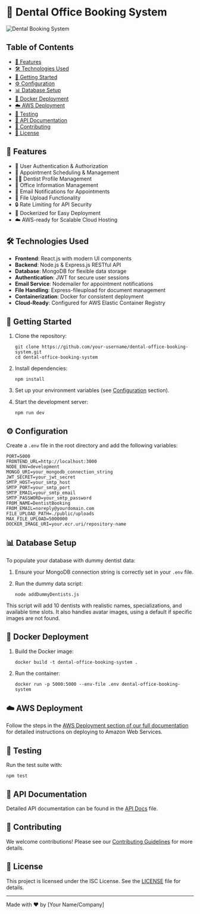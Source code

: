 # 🦷 Dental Office Booking System

![Dental Booking System](https://via.placeholder.com/800x200?text=Dental+Booking+System)

## Table of Contents
- [🌟 Features](#-features)
- [🛠️ Technologies Used](#️-technologies-used)
- [🚀 Getting Started](#-getting-started)
- [⚙️ Configuration](#️-configuration)
- [📊 Database Setup](#-database-setup)
- [🐳 Docker Deployment](#-docker-deployment)
- [☁️ AWS Deployment](#️-aws-deployment)
- [🧪 Testing](#-testing)
- [📘 API Documentation](#-api-documentation)
- [🤝 Contributing](#-contributing)
- [📄 License](#-license)

## 🌟 Features

- 👤 User Authentication & Authorization
- 📅 Appointment Scheduling & Management
- 👨‍⚕️ Dentist Profile Management
- 🏥 Office Information Management
- 📧 Email Notifications for Appointments
- 📁 File Upload Functionality
- 🔒 Rate Limiting for API Security
- 🐳 Dockerized for Easy Deployment
- ☁️ AWS-ready for Scalable Cloud Hosting

## 🛠️ Technologies Used

- **Frontend**: React.js with modern UI components
- **Backend**: Node.js & Express.js RESTful API
- **Database**: MongoDB for flexible data storage
- **Authentication**: JWT for secure user sessions
- **Email Service**: Nodemailer for appointment notifications
- **File Handling**: Express-fileupload for document management
- **Containerization**: Docker for consistent deployment
- **Cloud-Ready**: Configured for AWS Elastic Container Registry

## 🚀 Getting Started

1. Clone the repository:
   ```
   git clone https://github.com/your-username/dental-office-booking-system.git
   cd dental-office-booking-system
   ```

2. Install dependencies:
   ```
   npm install
   ```

3. Set up your environment variables (see [Configuration](#️-configuration) section).

4. Start the development server:
   ```
   npm run dev
   ```

## ⚙️ Configuration

Create a `.env` file in the root directory and add the following variables:

```
PORT=5000
FRONTEND_URL=http://localhost:3000
NODE_ENV=development
MONGO_URI=your_mongodb_connection_string
JWT_SECRET=your_jwt_secret
SMTP_HOST=your_smtp_host
SMTP_PORT=your_smtp_port
SMTP_EMAIL=your_smtp_email
SMTP_PASSWORD=your_smtp_password
FROM_NAME=DentistBooking
FROM_EMAIL=noreply@yourdomain.com
FILE_UPLOAD_PATH=./public/uploads
MAX_FILE_UPLOAD=5000000
DOCKER_IMAGE_URI=your.ecr.uri/repository-name
```

## 📊 Database Setup

To populate your database with dummy dentist data:

1. Ensure your MongoDB connection string is correctly set in your `.env` file.

2. Run the dummy data script:
   ```
   node addDummyDentists.js
   ```

This script will add 10 dentists with realistic names, specializations, and available time slots. It also handles avatar images, using a default if specific images are not found.

## 🐳 Docker Deployment

1. Build the Docker image:
   ```
   docker build -t dental-office-booking-system .
   ```

2. Run the container:
   ```
   docker run -p 5000:5000 --env-file .env dental-office-booking-system
   ```

## ☁️ AWS Deployment

Follow the steps in the [AWS Deployment section of our full documentation](#) for detailed instructions on deploying to Amazon Web Services.

## 🧪 Testing

Run the test suite with:

```
npm test
```

## 📘 API Documentation

Detailed API documentation can be found in the [API Docs](./docs/api.md) file.

## 🤝 Contributing

We welcome contributions! Please see our [Contributing Guidelines](./CONTRIBUTING.md) for more details.

## 📄 License

This project is licensed under the ISC License. See the [LICENSE](./LICENSE) file for details.

---

Made with ❤️ by [Your Name/Company]